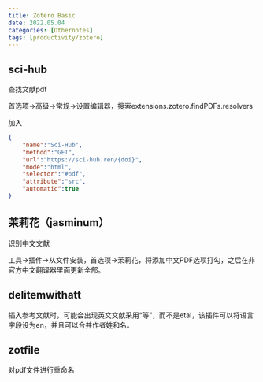 ```yaml
---
title: Zotero Basic
date: 2022.05.04
categories: [Othernotes]
tags: [productivity/zotero]
---
```


## sci-hub

查找文献pdf

首选项->高级->常规->设置编辑器，搜索extensions.zotero.findPDFs.resolvers

加入

```json
{
    "name":"Sci-Hub",
    "method":"GET",
    "url":"https://sci-hub.ren/{doi}",
    "mode":"html",
    "selector":"#pdf",
    "attribute":"src",
    "automatic":true
}
```

## 茉莉花（jasminum）

识别中文文献

工具->插件->从文件安装，首选项->茉莉花，将添加中文PDF选项打勾，之后在非官方中文翻译器里面更新全部。

## delitemwithatt

插入参考文献时，可能会出现英文文献采用“等”，而不是etal，该插件可以将语言字段设为en，并且可以合并作者姓和名。

## zotfile

对pdf文件进行重命名